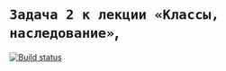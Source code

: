 # `Задача 2 к лекции «Классы, наследование»`,

[![Build status](https://ci.appveyor.com/api/projects/status/l1ux9moorviky8ba?svg=true)](https://ci.appveyor.com/project/Albus72/ajs-homeworks-5-2)
